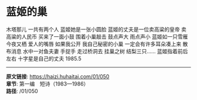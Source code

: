 # 蓝姬的巢

木塔那儿
一共有两个人
蓝姬她是一张小圆脸
蓝姬的丈夫是一位卖高粱的皇帝
卖高粱的人民币
买来了一面小鼓
围着小巢敲击
鼓点声大
雨点声小
蓝姬如一只雪雁
今夜又栖
爱人的嘴唇
如果我公开
我自己秘密的小巢
一定会有许多耳朵凑上来
散布消息
水中一对鱼夫妻
手捉手
走过桥洞去
挂巢之树
结梨三只……
蓝姬指着前后左右
十字星是自己的丈夫
1985.5

---

**原文链接**: https://haizi.huhaitai.com/01/050  
**章节**: 第一编　短诗（1983—1986）  
**路径**: /01/050
